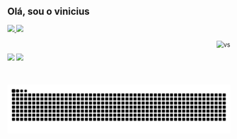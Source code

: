 ## Olá, sou o vinicius
 <div>
  <a href="https://github.com/vinicius=vs">
  <img height="180em" src="https://github-readme-stats.vercel.app/api?username=vinicius-vs&show_icons=true&theme=dark&include_all_commits=true&count_private=true"/>
  <img height="180em" src="https://github-readme-stats.vercel.app/api/top-langs/?username=vinicius-vs&layout=compact&langs_count=7&theme=dark"/>
</div>
<div style="display: inline_block "><br>
  <img align="right" height="100em" alt="vs" leftmargin="50em" src="https://media1.tenor.com/images/00a0fff9ab5c94d202047c25ad10c112/tenor.gif?itemid=22355452">
</div>
  
  ##
 
<div> 
  <a href="https://instagram.com/vinicius.stumpf.94" target="_blank"><img src="https://img.shields.io/badge/-Instagram-%23E4405F?style=for-the-badge&logo=instagram&logoColor=white" target="_blank"></a>
  <a href="https://www.linkedin.com/in/vinicius-stumpf-b91a661ab" target="_blank"><img src="https://img.shields.io/badge/-LinkedIn-%230077B5?style=for-the-badge&logo=linkedin&logoColor=white" target="_blank"></a> 
 
  ![Snake animation](https://github.com/vinicius-vs/vinicius-vs/blob/output/github-contribution-grid-snake.svg)
 
</div>

